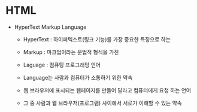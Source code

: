 # HTML

- HyperText Markup Language

  - HyperText : 하이퍼텍스트(링크 기능)를 가장 중요한 특징으로 하는

  - Markup : 마크업이라는 문법적 형식을 가진

  - Laguage : 컴퓨팅 프로그래밍 언어

  - Language는 사람과 컴퓨터가 소통하기 위한 약속

  - 웹 브라우저에 표시되는 웹페이지를 만들어 달라고 컴퓨터에게 요청 하는 언어

  - 그 중 사람과 웹 브라우저(프로그램) 사이에서 서로가 이해할 수 있는 약속
